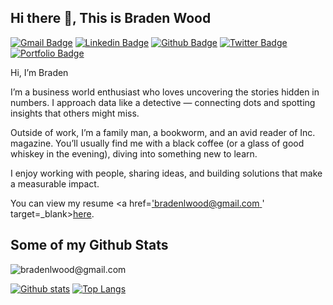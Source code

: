 ## Hi there 👋, This is Braden Wood
[![Gmail Badge](https://img.shields.io/badge/-bradenlwood@gmail.com-c14438?style=flat&logo=Gmail&logoColor=white&link=mailto:bradenlwood@gmail.com)](mailto:bradenlwood@gmail.com) 
[![Linkedin Badge](https://img.shields.io/badge/-bradenlwood@gmail.com-0072b1?style=flat&logo=Linkedin&logoColor=white&link=https://www.linkedin.com/in/bradenlwood@gmail.com/)](https://www.linkedin.com/in/bradenlwood@gmail.com/) [![Github Badge](https://img.shields.io/badge/-bradenlwood@gmail.com-grey?style=flat&logo=github&logoColor=white&link=https://github.com/bradenlwood@gmail.com/)](https://www.github.com/bradenlwood@gmail.com/) [![Twitter Badge](https://img.shields.io/badge/-bradenlwood@gmail.com-00acee?style=flat&logo=twitter&logoColor=white&link=https://twitter.com/bradenlwood@gmail.com/)](https://www.twitter.com/bradenlwood@gmail.com/) [![Portfolio Badge](https://img.shields.io/badge/portfolio-web-blue?style=flat&link=bradenlwood@gmail.com/)](bradenlwood@gmail.com/) <p align='left'>Hi, I’m Braden

I’m a business world enthusiast who loves uncovering the stories hidden in numbers. I approach data like a detective — connecting dots and spotting insights that others might miss.

Outside of work, I’m a family man, a bookworm, and an avid reader of Inc. magazine. You’ll usually find me with a black coffee (or a glass of good whiskey in the evening), diving into something new to learn.

I enjoy working with people, sharing ideas, and building solutions that make a measurable impact.</p><p align='left'> You can view my resume <a href=['bradenlwood@gmail.com ](https://docs.google.com/document/d/1umDcjmWS5MmXc8P6eYGwg6ZzPwoFPFQDP1pvwR2Nmy4/edit?usp=sharing)' target=_blank><u>here</u>.</a></p>
## Some of my Github Stats
<p align=left> <img src=https://komarev.com/ghpvc/?username=bradenlwood@gmail.com alt=bradenlwood@gmail.com /> </p>

[![Github stats](https://github-readme-stats.vercel.app/api?username=bradenlwood@gmail.com&show_icons=true&include_all_commits=true)](https://github.com/bradenlwood@gmail.com/github-readme-stats)
[![Top Langs](https://github-readme-stats.vercel.app/api/top-langs/?username=bradenlwood@gmail.com&layout=compact)](https://github.com/bradenlwood@gmail.com/github-readme-stats)
